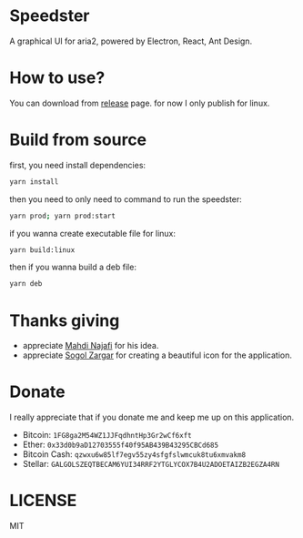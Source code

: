 # Speedster

A graphical UI for aria2, powered by Electron, React, Ant Design.

# How to use?

You can download from [release](https://github.com/amovah/speedster/releases) page. for now I only publish for linux.

# Build from source

first, you need install dependencies:
```bash
yarn install
```

then you need to only need to command to run the speedster:
```bash
yarn prod; yarn prod:start
```

if you wanna create executable file for linux:
```bash
yarn build:linux
```

then if you wanna build a deb file:

```bash
yarn deb
```

# Thanks giving

* appreciate [Mahdi Najafi](https://github.com/Mtt6300) for his idea.
* appreciate [Sogol Zargar](mailto:sogolzargar70@gmail.com) for creating a beautiful icon for the application.

# Donate

I really appreciate that if you donate me and keep me up on this application.

* Bitcoin: `1FG8ga2M54WZ1JJFqdhntHp3Gr2wCf6xft`
* Ether: `0x33d0b9aD12703555f40f95AB439B43295CBCd685`
* Bitcoin Cash: `qzwxu6w85lf7egv55zy4sfgfslwmcuk8tu6xmvakm8`
* Stellar: `GALGOLSZEQTBECAM6YUI34RRF2YTGLYCOX7B4U2ADOETAIZB2EGZA4RN`

# LICENSE
MIT
